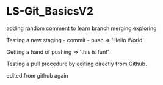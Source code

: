 # LS-Git_BasicsV2
adding random comment to learn branch merging
exploring

Testing a new staging - commit - push => 'Hello World' 

Getting a hand of pushing => 'this is fun!'

Testing a pull procedure by editing directly from Github.

edited from github again
